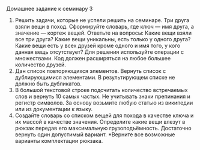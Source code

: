 Домашнее задание к семинару 3

1. Решить задачи, которые не успели решить на семинаре.
 Три друга взяли вещи в поход. Сформируйте словарь, где ключ — имя друга, а значение — кортеж вещей. Ответьте на вопросы: Какие вещи взяли все три друга? Какие вещи уникальны, есть только у одного друга?  Какие вещи есть у всех друзей кроме одного и имя того, у кого данная вещь отсутствует? Для решения используйте операции с множествами. Код должен расширяться на любое большее количество друзей.
2. Дан список повторяющихся элементов. Вернуть список с дублирующимися элементами. В результирующем списке не должно быть дубликатов.
3. В большой текстовой строке подсчитать количество встречаемых слов и вернуть 10 самых частых. Не учитывать знаки препинания и регистр символов. За основу возьмите любую статью из википедии или из документации к языку.
4. Создайте словарь со списком вещей для похода в качестве ключа и их массой в качестве значения. Определите какие вещи влезут в рюкзак передав его максимальную грузоподъёмность. Достаточно вернуть один допустимый вариант. *Верните все возможные варианты комплектации рюкзака.